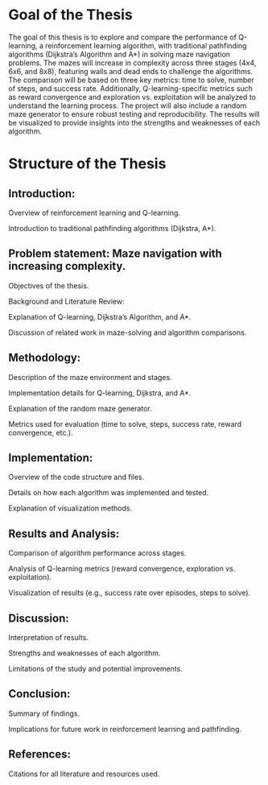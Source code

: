 # Goal of the Thesis
The goal of this thesis is to explore and compare the performance of Q-learning, a reinforcement learning algorithm, with traditional pathfinding algorithms (Dijkstra’s Algorithm and A*) in solving maze navigation problems. The mazes will increase in complexity across three stages (4x4, 6x6, and 8x8), featuring walls and dead ends to challenge the algorithms. The comparison will be based on three key metrics: time to solve, number of steps, and success rate. Additionally, Q-learning-specific metrics such as reward convergence and exploration vs. exploitation will be analyzed to understand the learning process. The project will also include a random maze generator to ensure robust testing and reproducibility. The results will be visualized to provide insights into the strengths and weaknesses of each algorithm.

# Structure of the Thesis
## Introduction:

Overview of reinforcement learning and Q-learning.

Introduction to traditional pathfinding algorithms (Dijkstra, A*).

## Problem statement: Maze navigation with increasing complexity.

Objectives of the thesis.

Background and Literature Review:

Explanation of Q-learning, Dijkstra’s Algorithm, and A*.

Discussion of related work in maze-solving and algorithm comparisons.

## Methodology:

Description of the maze environment and stages.

Implementation details for Q-learning, Dijkstra, and A*.

Explanation of the random maze generator.

Metrics used for evaluation (time to solve, steps, success rate, reward convergence, etc.).

## Implementation:

Overview of the code structure and files.

Details on how each algorithm was implemented and tested.

Explanation of visualization methods.

## Results and Analysis:

Comparison of algorithm performance across stages.

Analysis of Q-learning metrics (reward convergence, exploration vs. exploitation).

Visualization of results (e.g., success rate over episodes, steps to solve).

## Discussion:

Interpretation of results.

Strengths and weaknesses of each algorithm.

Limitations of the study and potential improvements.

## Conclusion:

Summary of findings.

Implications for future work in reinforcement learning and pathfinding.

## References:

Citations for all literature and resources used.
